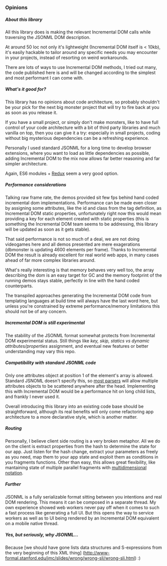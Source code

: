 ### Opinions

##### About this library
All this library does is making the relevant Incremental DOM calls while traversing the JSONML DOM description.

At around 50 loc not only it's lightweight (Incremental DOM itself is < 10kb), it's easily hackable to tailor around any specific needs you may encounter in your projects, instead of resorting on weird workarounds.

There are lots of ways to use Incremental DOM methods, I tried out many, the code published here is and will be changed according to the simplest and most performant I can come with.

##### What's it good for?
This library has no opinions about code architecture, so probably shouldn't be your pick for the next big monster project that will try to fire back at you as soon as you release it.

If you have a small project, or simply don't make monsters, like to have full control of your code architecture with a bit of third party libraries and much vanilla on top, then you can give it a try: especially in small projects, coding without big mysterious dependencies can be a refreshing experience.

Personally I used standard JSONML for a long time to develop browser extensions, where you want to load as little dependencies as possible, adding Incremental DOM to the mix now allows far better reasoning and far simpler architecture.

Again, ES6 modules + [Redux](https://github.com/rackt/redux) seem a very good option.

##### Performance considerations
Talking raw frame rate, the demos provided sit few fps behind hand coded incremental dom implementations. Performance can be made even closer by assigning some attributes, like the id and class from the tag definition, as Incremental DOM static properties, unfortunately right now this would mean providing a key for each element created with static properties (this is something the Incremental DOM team seems to be addressing, this library will be updated as soon as it gets stable).

That said performance is not so much of a deal, we are not doing videogames here and all demos presented are mere exagerations (dbmonster is updating 4600 elements per frame). Thanks to Incremental DOM the result is already excellent for real world web apps, in many cases ahead of far more complex libraries around.

What's really interesting is that memory behaves very well too, the array describing the dom is an easy target for GC and the memory footprint of the running demos stays stable, perfectly in line with the hand coded counterparts.

The transpiled approaches generating the Incremental DOM code from templating languages at build time will always have the last word here, but unless you're constrained by extreme performance/memory limitations this should not be of any concern.

##### Incremental DOM is still experimental
The stability of the JSONML format somewhat protects from Incremental DOM experimental status. Still things like *key, skip, statics vs dynamic attributes/properties* assignment, and eventual new features or better understanding may vary this repo.

##### Compatibility with standard JSONML code
Only one attributes object at position 1 of the element's array is allowed. Standard JSNOML doesn't specify this, so [most parsers](https://gist.github.com/paolocaminiti/a828900d1e9dad44f97b) will allow multiple attributes objects to be scattered anywhere after the head. Implementing this with Incremental DOM would be a performance hit on long child lists, and frankly I never used it.

Overall introducing this library into an existing code base should be straightforward, although its real benefits will only come refactoring app architecture to a more declarative style, which is another matter.

##### Routing
Personally, I believe client side routing is a very broken metaphor. All we do on the client is extract properties from the hash to determine the state for our app. Just listen for the hash change, extract your parameters as freely as you need, map them to your app state and exploit them as conditions in you fragments functions. Other than easy, this allows great flexibility, like mantaining state of multiple parallel fragments with [multidimensional notation](http://www.w3.org/DesignIssues/MatrixURIs.html).

##### Further
JSONML is a fully serializable format sitting between you intentions and real DOM rendering. This means it can be composed in a separate thread. My own experience showed web workers never pay off when it comes to such a fast process like generating a full UI. But this opens the way to service workers as well as to UI being rendered by an Incremental DOM equivalent on a mobile native thread.

##### Yes, but seriously, why JSONML...
Because [we should have gone lists data structures and S-expressions from the very beginning of this XML thing] (http://www-formal.stanford.edu/jmc/slides/wrong/wrong-sli/wrong-sli.html) :)
